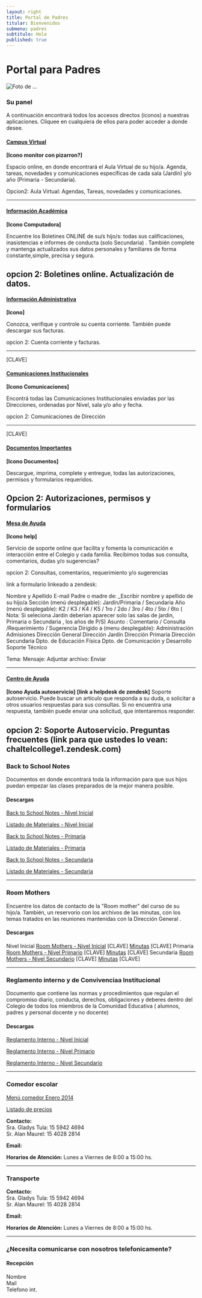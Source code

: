 ```yaml
---
layout: right
title: Portal de Padres
titular: Bienvenidos
submenu: padres
subtitulo: Hola
published: true
---
```


# Portal para Padres
 
![Foto de ...](http://placeimg.com/720/300/people)


### Su panel

A continuación encontrará todos los accesos directos (íconos) a nuestras aplicaciones. Cliquee en cualquiera de ellos para poder acceder a donde desee.


#### [Campus Virtual]()
**[Icono monitor con pizarron?]**

Espacio online, en donde encontrará el Aula Virtual de su hijo/a. Agenda, tareas, novedades y comunicaciones específicas de cada sala (Jardín) y/o año (Primaria - Secundaria). 
  
Opcion2: Aula Virtual: Agendas, Tareas, novedades y comunicaciones.

---

#### [Información Académica]()
**[Icono Computadora]**

Encuentre los Boletines ONLINE de su/s hijo/s: todas sus calificaciones, inasistencias e informes de conducta (solo Secundaria) . También complete y mantenga actualizados sus datos  personales y familiares  de forma constante,simple, precisa y segura.  

opcion 2: Boletines online. Actualización de datos.
---

#### [Información Administrativa]()
**[Icono]**

Conozca, verifique y controle su cuenta corriente. También puede descargar sus facturas. 

opcion 2:  Cuenta corriente y facturas. 

---
[CLAVE]
#### [Comunicaciones Institucionales]()
**[Icono Comunicaciones]**

Encontrá todas las Comunicaciones Institucionales enviadas por las Direcciones, ordenadas por Nivel, sala y/o año y fecha. 

opcion 2: Comunicaciones de Dirección

---
[CLAVE]
#### [Documentos Importantes]()
**[Icono Documentos]**

Descargue, imprima, complete y entregue, todas las autorizaciones, permisos y formularios requeridos. 

Opcion 2: Autorizaciones, permisos y formularios
---


#### [Mesa de Ayuda]()
**[Icono help]**

Servicio de soporte online que facilita y fomenta la comunicación e interacción entre el Colegio y cada familia. Recibimos todas sus consulta, comentarios, dudas y/o sugerencias? 

opcion 2: Consultas, comentarios, requerimiento y/o sugerencias

link a formulario linkeado a zendesk:

Nombre y Apellido
E-mail 
Padre o madre de: 
_Escribir nombre y apellido de su hijo/a 
Sección (menú desplegable): Jardín/Primaria / Secundaria
Año (menú desplegable): K2 / K3 / K4 / K5 / 1ro / 2do / 3ro / 4to / 5to / 6to ( Nota: Si seleciona Jardin deberian aparecer solo las salas de jardin, Primaria o Secundaria , los años de P/S)
Asunto  : Comentario / Consulta /Requerimiento / Sugerencia 
Dirigido a  (menu desplegable): Administración
Admisiones
Dirección General
Dirección Jardín
Dirección Primaria
Dirección Secundaria
Dpto. de Educación Física
Dpto. de Comunicación y Desarrollo
Soporte Técnico

Tema: 
Mensaje:
Adjuntar archivo:
Enviar


---

#### [Centro de Ayuda]()
**[Icono Ayuda autoservicio]**
**[link a helpdesk de zendesk]**
Soporte autoservicio. Puede buscar un artículo que responda a su duda,  o solicitar a otros  usuarios respuestas para  sus consultas. Si no encuentra una respuesta, también puede  enviar una solicitud, que intentaremos responder. 

opcion 2: Soporte Autoservicio. Preguntas frecuentes
(link para que ustedes lo vean: chaltelcollege1.zendesk.com)
----

### Back to School Notes

Documentos en donde encontrará toda la información para que sus hijos puedan empezar las clases preparados de la mejor manera posible. 

#### Descargas

[Back to School Notes - Nivel Inicial]() 

[Listado de Materiales - Nivel Inicial]() 

[Back to School Notes - Primaria]()

[Listado de Materiales - Primaria]() 

[Back to School Notes - Secundaria]()

[Listado de Materiales - Secundaria]() 

---


### Room Mothers

Encuentre los datos de contacto de la "Room mother" del curso de su hijo/a. También, un reservorio con los archivos de las minutas, con los temas tratados en las reuniones mantenidas con la Dirección General .  

#### Descargas 

Nivel Inicial
[Room Mothers - Nivel Inicial]() [CLAVE]
[Minutas]() [CLAVE]
Primaria
[Room Mothers - Nivel Primario]() [CLAVE]
[Minutas]() [CLAVE]
Secundaria
[Room Mothers - Nivel Secundario]() [CLAVE]
[Minutas]() [CLAVE]

---

### Reglamento interno y de Convivenciaa Institucional


Documento que contiene las normas y procedimientos que regulan el compromiso diario, conducta, derechos, obligaciones y deberes dentro del Colegio de todos los miembros de la Comunidad Educativa ( alumnos, padres y personal docente y no docente)

#### Descargas

[Reglamento Interno - Nivel Inicial]() 

[Reglamento Interno - Nivel Primario]() 

[Reglamento Interno - Nivel Secundario]()


---


### Comedor escolar

[Menú comedor Enero 2014]()

[Listado de precios]()

**Contacto:** 	
Sra. Gladys Tula: 15 5942 4694  
Sr. Alan Maurel: 15 4028 2814  

**Email:** 

**Horarios de Atención:** Lunes a Viernes de 8:00 a 15:00 hs.

---

### Transporte



**Contacto:** 	
Sra. Gladys Tula: 15 5942 4694  
Sr. Alan Maurel: 15 4028 2814  

**Email:** 

**Horarios de Atención:** Lunes a Viernes de 8:00 a 15:00 hs.


---

### ¿Necesita comunicarse con nosotros telefonicamente?


#### Recepción 
Nombre  
Mail  
Telefono  int.